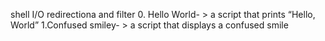 shell I/O redirectiona and filter
0. Hello World- > a script that prints “Hello, World”
1.Confused smiley- >  a script that displays a confused smile
